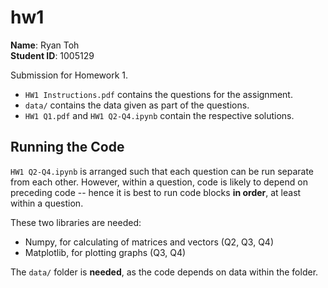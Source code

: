 # hw1
**Name**: Ryan Toh    
**Student ID**: 1005129

Submission for Homework 1.
- `HW1 Instructions.pdf` contains the questions for the assignment.
- `data/` contains the data given as part of the questions.
- `HW1 Q1.pdf` and `HW1 Q2-Q4.ipynb` contain the respective solutions.

## Running the Code
`HW1 Q2-Q4.ipynb` is arranged such that each question can be run separate from each other. However, within a question, code is likely to depend on preceding code -- hence it is best to run code blocks **in order**, at least within a question.

These two libraries are needed:
- Numpy, for calculating of matrices and vectors (Q2, Q3, Q4)
- Matplotlib, for plotting graphs (Q3, Q4)

The `data/` folder is **needed**, as the code depends on data within the folder.